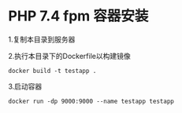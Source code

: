 # PHP 7.4 fpm 容器安装

1.复制本目录到服务器

2.执行本目录下的Dockerfile以构建镜像

`docker build -t testapp .`

3.启动容器

`docker run -dp 9000:9000 --name testapp testapp`
